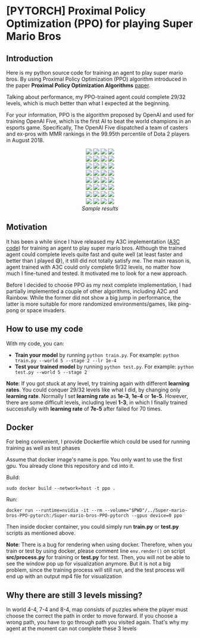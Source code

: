 # [PYTORCH] Proximal Policy Optimization (PPO) for playing Super Mario Bros

## Introduction

Here is my python source code for training an agent to play super mario bros. By using Proximal Policy Optimization (PPO) algorithm introduced in the paper **Proximal Policy Optimization Algorithms** [paper](https://arxiv.org/abs/1707.06347).

Talking about performance, my PPO-trained agent could complete 29/32 levels, which is much better than what I expected at the beginning. 

For your information, PPO is the algorithm proposed by OpenAI and used for training OpenAI Five, which is the first AI to beat the world champions in an esports game. Specifically, The OpenAI Five dispatched a team of casters and ex-pros with MMR rankings in the 99.95th percentile of Dota 2 players in August 2018.

<p align="center">
  <img src="demo/video-1-1.gif">
  <img src="demo/video-1-2.gif">
  <img src="demo/video-1-3.gif">
  <img src="demo/video-1-4.gif"><br/>
  <img src="demo/video-2-1.gif">
  <img src="demo/video-2-2.gif">
  <img src="demo/video-2-3.gif">
  <img src="demo/video-2-4.gif"><br/>
  <img src="demo/video-3-1.gif">
  <img src="demo/video-3-2.gif">
  <img src="demo/video-3-3.gif">
  <img src="demo/video-3-4.gif"><br/>
  <img src="demo/video-4-1.gif">
  <img src="demo/video-4-2.gif">
  <img src="demo/video-4-3.gif">
  <img src="demo/video-4-4.gif"><br/>
  <img src="demo/video-5-1.gif">
  <img src="demo/video-5-2.gif">
  <img src="demo/video-5-3.gif">
  <img src="demo/video-5-4.gif"><br/>
  <img src="demo/video-6-1.gif">
  <img src="demo/video-6-2.gif">
  <img src="demo/video-6-3.gif">
  <img src="demo/video-6-4.gif"><br/>
  <img src="demo/video-7-1.gif">
  <img src="demo/video-7-2.gif">
  <img src="demo/video-7-3.gif">
  <img src="demo/video-7-4.gif"><br/>
  <img src="demo/video-8-1.gif">
  <img src="demo/video-8-2.gif">
  <img src="demo/video-8-3.gif">
  <img src="demo/video-8-4.gif"><br/>
  <i>Sample results</i>
</p>

## Motivation

It has been a while since I have released my A3C implementation ([A3C code](https://github.com/uvipen/Super-mario-bros-A3C-pytorch)) for training an agent to play super mario bros. Although the trained agent could complete levels quite fast and quite well (at least faster and better than I played :sweat_smile:), it still did not totally satisfy me. The main reason is, agent trained with A3C could only complete 9/32 levels, no matter how much I fine-tuned and tested. It motivated me to look for a new approach.

Before I decided to choose PPO as my next complete implementation, I had partially implemented a couple of other algorithms, including A2C and Rainbow. While the former did not show a big jump in performance, the latter is more suitable for more randomized environments/games, like ping-pong or space invaders.


## How to use my code

With my code, you can:

* **Train your model** by running `python train.py`. For example: `python train.py --world 5 --stage 2 --lr 1e-4`
* **Test your trained model** by running `python test.py`. For example: `python test.py --world 5 --stage 2`

**Note**: If you got stuck at any level, try training again with different **learning rates**. You could conquer 29/32 levels like what I did, by changing only **learning rate**. Normally I set **learning rate** as **1e-3**, **1e-4** or **1e-5**. However, there are some difficult levels, including level **1-3**, in which I finally trained successfully with **learning rate** of **7e-5** after failed for 70 times.

## Docker

For being convenient, I provide Dockerfile which could be used for running training as well as test phases

Assume that docker image's name is ppo. You only want to use the first gpu. You already clone this repository and cd into it.

Build:

`sudo docker build --network=host -t ppo .`

Run:

`docker run --runtime=nvidia -it --rm --volume="$PWD"/../Super-mario-bros-PPO-pytorch:/Super-mario-bros-PPO-pytorch --gpus device=0 ppo`

Then inside docker container, you could simply run **train.py** or **test.py** scripts as mentioned above.

**Note**: There is a bug for rendering when using docker. Therefore, when you train or test by using docker, please comment line `env.render()` on script **src/process.py** for training or **test.py** for test. Then, you will not be able to see the window pop up for visualization anymore. But it is not a big problem, since the training process will still run, and the test process will end up with an output mp4 file for visualization

## Why there are still 3 levels missing?

In world 4-4, 7-4 and 8-4, map consists of puzzles where the player must choose the correct the path in order to move forward. If you choose a wrong path, you have to go through path you visited again. That's why my agent at the moment can not complete these 3 levels